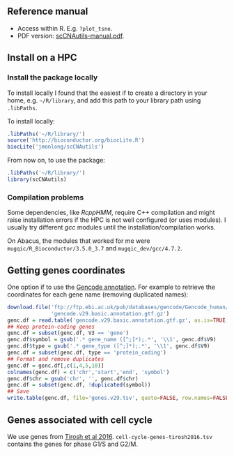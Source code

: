 ## Reference manual

- Access within R. E.g. `?plot_tsne`.
- PDF version: [scCNAutils-manual.pdf](scCNAutils-manual.pdf).

## Install on a HPC

### Install the package locally

To install locally I found that the easiest if to create a directory in your home, e.g. `~/R/library`, and add this path to your library path using `.libPaths`.

To install locally:

```r
.libPaths('~/R/library/')
source('http://bioconductor.org/biocLite.R')
biocLite('jmonlong/scCNAutils')
```

From now on, to use the package:

```r
.libPaths('~/R/library/')
library(scCNAutils)
```

### Compilation problems

Some dependencies, like *RcppHMM*,  require C++ compilation and might raise installation errors if the HPC is not well configured (or uses modules).
I usually try different *gcc* modules until the installation/compilation works.

On Abacus, the modules that worked for me were `mugqic/R_Bioconductor/3.5.0_3.7` and `mugqic_dev/gcc/4.7.2`.


## Getting genes coordinates

One option if to use the [Gencode annotation](https://www.gencodegenes.org/human/).
For example to retrieve the coordinates for each gene name (removing duplicated names):

```r
download.file('ftp://ftp.ebi.ac.uk/pub/databases/gencode/Gencode_human/release_29/gencode.v29.basic.annotation.gtf.gz',
              'gencode.v29.basic.annotation.gtf.gz')
genc.df = read.table('gencode.v29.basic.annotation.gtf.gz', as.is=TRUE, sep='\t')
## Keep protein-coding genes
genc.df = subset(genc.df, V3 == 'gene')
genc.df$symbol = gsub('.* gene_name ([^;]*);.*', '\\1', genc.df$V9)
genc.df$type = gsub('.* gene_type ([^;]*);.*', '\\1', genc.df$V9)
genc.df = subset(genc.df, type == 'protein_coding')
## Format and remove duplicates
genc.df = genc.df[,c(1,4,5,10)]
colnames(genc.df) = c('chr','start','end', 'symbol')
genc.df$chr = gsub('chr', '', genc.df$chr)
genc.df = subset(genc.df, !duplicated(symbol))
## Save
write.table(genc.df, file='genes.v29.tsv', quote=FALSE, row.names=FALSE, sep='\t')
```

## Genes associated with cell cycle

We use genes from [Tirosh et al 2016](https://www.nature.com/articles/nature20123). 
`cell-cycle-genes-tirosh2016.tsv` contains the genes for phase G1/S and G2/M.

